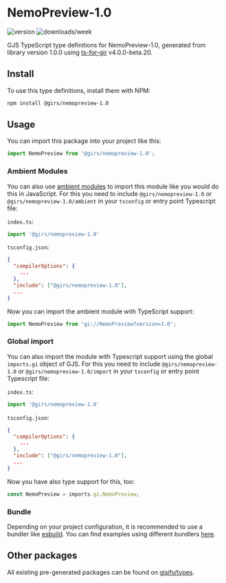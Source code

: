 
# NemoPreview-1.0

![version](https://img.shields.io/npm/v/@girs/nemopreview-1.0)
![downloads/week](https://img.shields.io/npm/dw/@girs/nemopreview-1.0)


GJS TypeScript type definitions for NemoPreview-1.0, generated from library version 1.0.0 using [ts-for-gir](https://github.com/gjsify/ts-for-gir) v4.0.0-beta.20.


## Install

To use this type definitions, install them with NPM:
```bash
npm install @girs/nemopreview-1.0
```

## Usage

You can import this package into your project like this:
```ts
import NemoPreview from '@girs/nemopreview-1.0';
```

### Ambient Modules

You can also use [ambient modules](https://github.com/gjsify/ts-for-gir/tree/main/packages/cli#ambient-modules) to import this module like you would do this in JavaScript.
For this you need to include `@girs/nemopreview-1.0` or `@girs/nemopreview-1.0/ambient` in your `tsconfig` or entry point Typescript file:

`index.ts`:
```ts
import '@girs/nemopreview-1.0'
```

`tsconfig.json`:
```json
{
  "compilerOptions": {
    ...
  },
  "include": ["@girs/nemopreview-1.0"],
  ...
}
```

Now you can import the ambient module with TypeScript support: 

```ts
import NemoPreview from 'gi://NemoPreview?version=1.0';
```

### Global import

You can also import the module with Typescript support using the global `imports.gi` object of GJS.
For this you need to include `@girs/nemopreview-1.0` or `@girs/nemopreview-1.0/import` in your `tsconfig` or entry point Typescript file:

`index.ts`:
```ts
import '@girs/nemopreview-1.0'
```

`tsconfig.json`:
```json
{
  "compilerOptions": {
    ...
  },
  "include": ["@girs/nemopreview-1.0"],
  ...
}
```

Now you have also type support for this, too:

```ts
const NemoPreview = imports.gi.NemoPreview;
```

### Bundle

Depending on your project configuration, it is recommended to use a bundler like [esbuild](https://esbuild.github.io/). You can find examples using different bundlers [here](https://github.com/gjsify/ts-for-gir/tree/main/examples).

## Other packages

All existing pre-generated packages can be found on [gjsify/types](https://github.com/gjsify/types).

